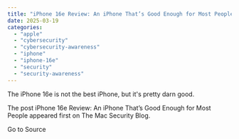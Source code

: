 ```yaml
---
title: "iPhone 16e Review: An iPhone That’s Good Enough for Most People"
date: 2025-03-19
categories: 
  - "apple"
  - "cybersecurity"
  - "cybersecurity-awareness"
  - "iphone"
  - "iphone-16e"
  - "security"
  - "security-awareness"
---
```


The iPhone 16e is not the best iPhone, but it's pretty darn good.

The post iPhone 16e Review: An iPhone That’s Good Enough for Most People appeared first on The Mac Security Blog.

Go to Source
